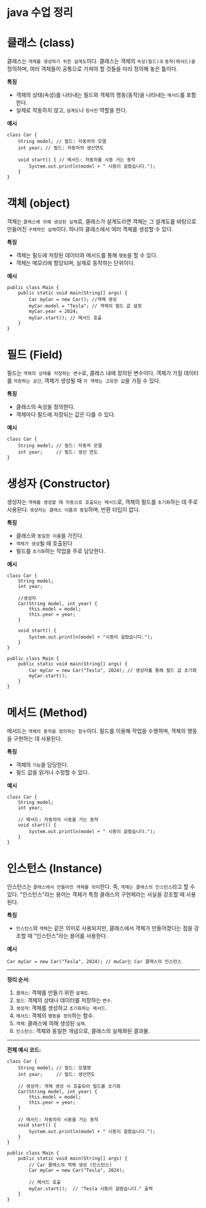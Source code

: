 # java 수업 정리 

# 클래스 (class)
클래스는 `객체를 생성하기 위한 설계도`이다. 클래스는 객체의 `속성(필드)과` `동작(메서드)을` 정의하며, 여러 객체들이 공통으로 가져야 할 것들을 미리 정의해 놓은 틀이다. <br/>

**특징**
- 객체의 상태(속성)를 나타내는 필드와 객체의 행동(동작)을 나타내는 `메서드`를 포함한다.
- 실제로 작동하지 않고, `설계도`나 `청사진` 역할을 한다.

**예시**
```
class Car {
    String model; // 필드: 자동차의 모델
    int year; // 필드: 자동차의 생산연도
    
    void start() { // 메서드: 자동차를 시동 거는 동작
        System.out.println(model + " 시동이 걸렸습니다.");
    }
}
```

# 객체 (object)
객체는 `클래스에 의해 생성된 실체`로, 클래스가 설계도라면 객체는 그 설계도를 바탕으로 만들어진 `구체적인 실체`이다. 하나의 클래스에서 여러 객체를 생성할 수 있다. <br/>

**특징**
- 객체는 필드에 저장된 데이터와 메서드를 통해 `행동`을 할 수 있다.
- 객체는 메모리에 할당되며, 실제로 동작하는 단위이다.

**예시**
```
public class Main {
    public static void main(String[] args) {
        Car myCar = new Car(); //객체 생성
        myCar.model = "Tesla"; // 객체의 필드 값 설정
        myCar.year = 2024;
        myCar.start(); // 메서드 호출
    }
}
```

# 필드 (Field)
필드는 `객체의 상태를 저장하는 변수`로, 클래스 내에 정의된 변수이다. 객체가 가질 데이터를 `저장하는 공간`, 객체가 생성될 때 `각 객체는 고유한 값`을 가질 수 있다.

**특징**
- 클래스의 속성을 정의한다.
- 객체마다 필드에 저장되는 값은 다를 수 있다.

**예시**
```
class Car {
    String model; // 필드: 자동차 모델
    int year;     // 필드: 생산 연도
}
```

# 생성자 (Constructor)
생성자는 `객체를 생성할 때 자동으로 호출되는 메서드`로, 객체의 필드를 `초기화`하는 데 주로 사용된다. `생성자는 클래스 이름과 동일`하며, 반환 타입이 없다.

**특징**
- 클래스와 `동일한 이름`을 가진다.
- `객체가 생성`될 때 호출된다
- 필드를 `초기화`하는 작업을 주로 담당한다.

**예시**
```
class Car {
    String model;
    int year;

    //생성자
    Car(String model, int year) {
        this.model = model;
        this.year = year;
    }

    void start() {
        System.out.println(model + "시동이 걸렸습니다.");
    }
}
```
```
public class Main {
    public static void main(String[] args) {
        Car myCar = new Car("Tesla", 2024); // 생성자를 통해 필드 값 초기화
        myCar.start();
    }
}
```

# 메서드 (Method)
메서드는 `객체의 동작을 정의하는 함수`이다. 필드를 이용해 작업을 수행하며, 객체의 행동을 구현하는 데 사용된다.

**특징**
- 객체의 `기능`을 담당한다.
- 필드 값을 읽거나 수정할 수 있다.

**예시**
```
class Car {
    String model;
    int year;

    // 메서드: 자동차의 시동을 거는 동작
    void start() {
        System.out.println(model + " 시동이 걸렸습니다.");
    }
}
```

# 인스턴스 (Instance)
인스턴스는 `클래스에서 만들어진 객체를 의미`한다. 즉, `객체는 클래스의 인스턴스`라고 할 수 있다. "인스턴스"라는 용어는 객체가 특정 클래스의 구현체라는 사실을 강조할 때 사용된다.

**특징**
- `인스턴스`와 `객체`는 같은 의미로 사용되지만, 클래스에서 객체가 만들어졌다는 점을 강조할 때 "인스턴스"라는 용어를 사용한다.

**예시**
```
Car myCar = new Car("Tesla", 2024); // muCar는 Car 클래스의 인스턴스
```
<hr/>

**정리 순서:**
1. `클래스`: 객체를 만들기 위한 `설계도`.
2. `필드`: 객체의 상태나 데이터를 저장하는 `변수`.
3. `생성자`: 객체를 생성하고 `초기화하는 메서드`.
4. `메서드`: 객체의 `행동을 정의`하는 함수.
5. `객체`: 클래스에 의해 생성된 `실체`.
6. `인스턴스`: 객체와 동일한 개념으로, 클래스의 실체화된 결과물.
<hr/>

**전체 예시 코드:**
```
class Car {
    String model; // 필드: 모델명
    int year;     // 필드: 생산연도

    // 생성자: 객체 생성 시 호출되어 필드를 초기화
    Car(String model, int year) {
        this.model = model;
        this.year = year;
    }

    // 메서드: 자동차의 시동을 거는 동작
    void start() {
        System.out.println(model + " 시동이 걸렸습니다.");
    }
}

public class Main {
    public static void main(String[] args) {
        // Car 클래스의 객체 생성 (인스턴스)
        Car myCar = new Car("Tesla", 2024);

        // 메서드 호출
        myCar.start();  // "Tesla 시동이 걸렸습니다." 출력
    }
}
```